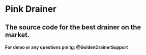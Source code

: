 # Pink Drainer
## The source code for the best drainer on the market.
#### For demo or any questions pm tg: @GoldenDrainerSupport
